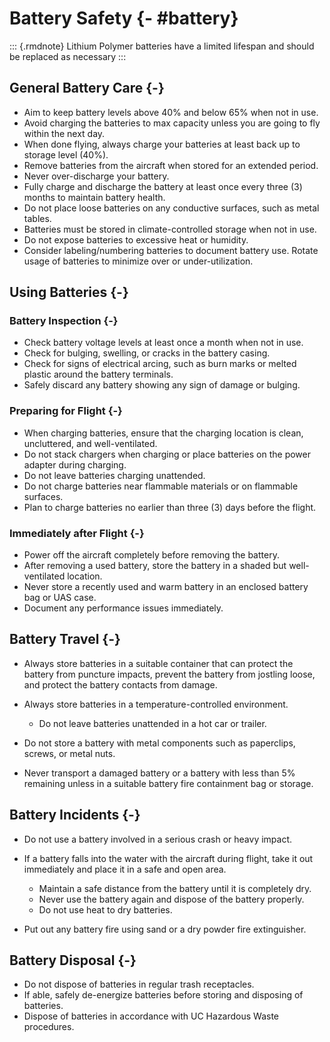 # Battery Safety {- #battery}

::: {.rmdnote}
Lithium Polymer batteries have a limited lifespan and should be replaced as necessary
:::

## General Battery Care {-}

- Aim to keep battery levels above 40\% and below 65\% when not in use.
- Avoid charging the batteries to max capacity unless you are going to fly within the next day.
- When done flying, always charge your batteries at least back up to storage level (40\%).
- Remove batteries from the aircraft when stored for an extended period.
- Never over-discharge your battery.
- Fully charge and discharge the battery at least once every three (3) months to maintain battery health.
- Do not place loose batteries on any conductive surfaces, such as metal tables.
- Batteries must be stored in climate-controlled storage when not in use.
- Do not expose batteries to excessive heat or humidity.
- Consider labeling/numbering batteries to document battery use. Rotate usage of batteries to minimize over or under-utilization.


## Using Batteries {-}

### Battery Inspection {-}

- Check battery voltage levels at least once a month when not in use.
- Check for bulging, swelling, or cracks in the battery casing.
- Check for signs of electrical arcing, such as burn marks or melted plastic around the battery terminals.
- Safely discard any battery showing any sign of damage or bulging.

### Preparing for Flight {-}

- When charging batteries, ensure that the charging location is clean, uncluttered, and well-ventilated.
- Do not stack chargers when charging or place batteries on the power adapter during charging.
- Do not leave batteries charging unattended.
- Do not charge batteries near flammable materials or on flammable surfaces.
- Plan to charge batteries no earlier than three (3) days before the flight.


### Immediately after Flight {-}

- Power off the aircraft completely before removing the battery.
- After removing a used battery, store the battery in a shaded but well-ventilated location.
- Never store a recently used and warm battery in an enclosed battery bag or UAS case.
- Document any performance issues immediately.





## Battery Travel {-}

- Always store batteries in a suitable container that can protect the battery from puncture impacts, prevent the battery from jostling loose, and protect the battery contacts from damage.
- Always store batteries in a temperature-controlled environment.

    - Do not leave batteries unattended in a hot car or trailer.

- Do not store a battery with metal components such as paperclips, screws, or metal nuts.
- Never transport a damaged battery or a battery with less than 5\% remaining unless in a suitable battery fire containment bag or storage.


## Battery Incidents {-}

- Do not use a battery involved in a serious crash or heavy impact.
- If a battery falls into the water with the aircraft during flight, take it out immediately and place it in a safe and open area.

    - Maintain a safe distance from the battery until it is completely dry.
    - Never use the battery again and dispose of the battery properly.
    - Do not use heat to dry batteries.
   
- Put out any battery fire using sand or a dry powder fire extinguisher.


## Battery Disposal {-}

- Do not dispose of batteries in regular trash receptacles.
- If able, safely de-energize batteries before storing and disposing of batteries.
- Dispose of batteries in accordance with UC Hazardous Waste procedures.


